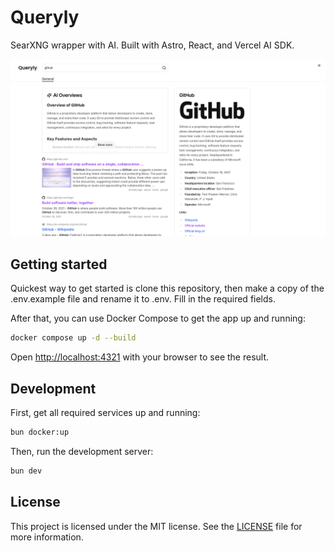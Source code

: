 # Queryly

SearXNG wrapper with AI. Built with Astro, React, and Vercel AI SDK.

![Queryly search results page](docs/search-results.png)

## Getting started

Quickest way to get started is clone this repository, then make a copy of the .env.example file and rename it to .env. Fill in the required fields.

After that, you can use Docker Compose to get the app up and running:

```bash
docker compose up -d --build
```

Open [http://localhost:4321](http://localhost:4321) with your browser to see the result.

## Development

First, get all required services up and running:

```bash
bun docker:up
```

Then, run the development server:

```bash
bun dev
```

## License

This project is licensed under the MIT license. See the [LICENSE](LICENSE) file for more information.
